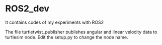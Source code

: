 # ROS2_dev
It contains codes of my experiments with ROS2

The file turtletwist_publisher publishes angular and linear velocity data to turtlesim node.
Edit the setup.py to change the node name.
